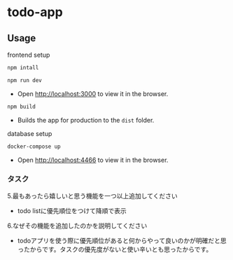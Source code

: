 # todo-app

## Usage

frontend setup

```sh
npm intall
```

```sh
npm run dev
```

- Open [http://localhost:3000](http://localhost:3000) to view it in the browser.

```sh
npm build
```

- Builds the app for production to the `dist` folder.

database setup

```sh
docker-compose up
```

- Open [http://localhost:4466](http://localhost:4466) to view it in the browser.

### タスク

5.最もあったら嬉しいと思う機能を一つ以上追加してください

- todo listに優先順位をつけて降順で表示

6.なぜその機能を追加したのかを説明してください

- todoアプリを使う際に優先順位があると何からやって良いのかが明確だと思ったからです。タスクの優先度がないと使い辛いとも思ったからです。
